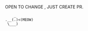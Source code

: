    
 OPEN TO CHANGE , JUST CREATE PR.
   
        _ 
    .__(.)<(MEOW) 
     \___) 

  

~~~~~~~~~~~~~~~~~~--
